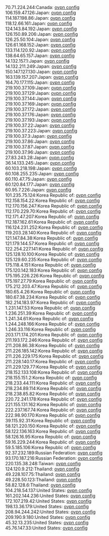 70.71.224.244:Canada: [ovpn config](vpn/70_71_224_244.ovpn)  
106.159.47.126:Japan: [ovpn config](vpn/106_159_47_126.ovpn)  
114.187.198.86:Japan: [ovpn config](vpn/114_187_198_86.ovpn)  
118.12.66.161:Japan: [ovpn config](vpn/118_12_66_161.ovpn)  
124.143.84.192:Japan: [ovpn config](vpn/124_143_84_192.ovpn)  
126.150.89.206:Japan: [ovpn config](vpn/126_150_89_206.ovpn)  
126.25.50.104:Japan: [ovpn config](vpn/126_25_50_104.ovpn)  
126.61.168.152:Japan: [ovpn config](vpn/126_61_168_152.ovpn)  
133.114.120.92:Japan: [ovpn config](vpn/133_114_120_92.ovpn)  
138.64.65.157:Japan: [ovpn config](vpn/138_64_65_157.ovpn)  
14.132.157.1:Japan: [ovpn config](vpn/14_132_157_1.ovpn)  
14.132.211.249:Japan: [ovpn config](vpn/14_132_211_249.ovpn)  
150.147.127.130:Japan: [ovpn config](vpn/150_147_127_130.ovpn)  
163.139.157.207:Japan: [ovpn config](vpn/163_139_157_207.ovpn)  
164.70.177.115:Japan: [ovpn config](vpn/164_70_177_115.ovpn)  
219.100.37.109:Japan: [ovpn config](vpn/219_100_37_109.ovpn)  
219.100.37.129:Japan: [ovpn config](vpn/219_100_37_129.ovpn)  
219.100.37.144:Japan: [ovpn config](vpn/219_100_37_144.ovpn)  
219.100.37.169:Japan: [ovpn config](vpn/219_100_37_169.ovpn)  
219.100.37.172:Japan: [ovpn config](vpn/219_100_37_172.ovpn)  
219.100.37.176:Japan: [ovpn config](vpn/219_100_37_176.ovpn)  
219.100.37.193:Japan: [ovpn config](vpn/219_100_37_193.ovpn)  
219.100.37.22:Japan: [ovpn config](vpn/219_100_37_22.ovpn)  
219.100.37.223:Japan: [ovpn config](vpn/219_100_37_223.ovpn)  
219.100.37.3:Japan: [ovpn config](vpn/219_100_37_3.ovpn)  
219.100.37.86:Japan: [ovpn config](vpn/219_100_37_86.ovpn)  
219.100.37.87:Japan: [ovpn config](vpn/219_100_37_87.ovpn)  
219.100.37.96:Japan: [ovpn config](vpn/219_100_37_96.ovpn)  
27.83.243.28:Japan: [ovpn config](vpn/27_83_243_28.ovpn)  
36.14.133.245:Japan: [ovpn config](vpn/36_14_133_245.ovpn)  
60.103.218.198:Japan: [ovpn config](vpn/60_103_218_198.ovpn)  
60.108.255.235:Japan: [ovpn config](vpn/60_108_255_235.ovpn)  
60.110.47.75:Japan: [ovpn config](vpn/60_110_47_75.ovpn)  
60.120.84.177:Japan: [ovpn config](vpn/60_120_84_177.ovpn)  
60.95.7.226:Japan: [ovpn config](vpn/60_95_7_226.ovpn)  
101.235.75.124:Korea Republic of: [ovpn config](vpn/101_235_75_124.ovpn)  
112.158.154.22:Korea Republic of: [ovpn config](vpn/112_158_154_22.ovpn)  
112.170.156.247:Korea Republic of: [ovpn config](vpn/112_170_156_247.ovpn)  
112.170.229.70:Korea Republic of: [ovpn config](vpn/112_170_229_70.ovpn)  
112.171.47.207:Korea Republic of: [ovpn config](vpn/112_171_47_207.ovpn)  
112.187.162.61:Korea Republic of: [ovpn config](vpn/112_187_162_61.ovpn)  
116.124.231.252:Korea Republic of: [ovpn config](vpn/116_124_231_252.ovpn)  
119.203.28.140:Korea Republic of: [ovpn config](vpn/119_203_28_140.ovpn)  
121.147.84.38:Korea Republic of: [ovpn config](vpn/121_147_84_38.ovpn)  
121.179.144.57:Korea Republic of: [ovpn config](vpn/121_179_144_57.ovpn)  
122.254.227.141:Korea Republic of: [ovpn config](vpn/122_254_227_141.ovpn)  
125.128.10.100:Korea Republic of: [ovpn config](vpn/125_128_10_100.ovpn)  
125.129.60.235:Korea Republic of: [ovpn config](vpn/125_129_60_235.ovpn)  
175.118.4.151:Korea Republic of: [ovpn config](vpn/175_118_4_151.ovpn)  
175.120.142.183:Korea Republic of: [ovpn config](vpn/175_120_142_183.ovpn)  
175.195.226.226:Korea Republic of: [ovpn config](vpn/175_195_226_226.ovpn)  
175.197.27.79:Korea Republic of: [ovpn config](vpn/175_197_27_79.ovpn)  
175.212.203.47:Korea Republic of: [ovpn config](vpn/175_212_203_47.ovpn)  
180.65.4.26:Korea Republic of: [ovpn config](vpn/180_65_4_26.ovpn)  
180.67.38.234:Korea Republic of: [ovpn config](vpn/180_67_38_234.ovpn)  
182.214.183.97:Korea Republic of: [ovpn config](vpn/182_214_183_97.ovpn)  
1.231.147.53:Korea Republic of: [ovpn config](vpn/1_231_147_53.ovpn)  
1.236.251.39:Korea Republic of: [ovpn config](vpn/1_236_251_39.ovpn)  
1.241.34.61:Korea Republic of: [ovpn config](vpn/1_241_34_61.ovpn)  
1.244.248.166:Korea Republic of: [ovpn config](vpn/1_244_248_166.ovpn)  
1.246.33.116:Korea Republic of: [ovpn config](vpn/1_246_33_116.ovpn)  
203.171.174.201:Korea Republic of: [ovpn config](vpn/203_171_174_201.ovpn)  
211.193.172.246:Korea Republic of: [ovpn config](vpn/211_193_172_246.ovpn)  
211.208.86.38:Korea Republic of: [ovpn config](vpn/211_208_86_38.ovpn)  
211.226.185.142:Korea Republic of: [ovpn config](vpn/211_226_185_142.ovpn)  
211.226.229.175:Korea Republic of: [ovpn config](vpn/211_226_229_175.ovpn)  
211.228.140.17:Korea Republic of: [ovpn config](vpn/211_228_140_17.ovpn)  
211.229.129.77:Korea Republic of: [ovpn config](vpn/211_229_129_77.ovpn)  
218.152.133.108:Korea Republic of: [ovpn config](vpn/218_152_133_108.ovpn)  
218.155.151.2:Korea Republic of: [ovpn config](vpn/218_155_151_2.ovpn)  
218.233.44.111:Korea Republic of: [ovpn config](vpn/218_233_44_111.ovpn)  
218.234.89.114:Korea Republic of: [ovpn config](vpn/218_234_89_114.ovpn)  
218.238.85.82:Korea Republic of: [ovpn config](vpn/218_238_85_82.ovpn)  
220.72.241.178:Korea Republic of: [ovpn config](vpn/220_72_241_178.ovpn)  
221.155.131.162:Korea Republic of: [ovpn config](vpn/221_155_131_162.ovpn)  
222.237.167.74:Korea Republic of: [ovpn config](vpn/222_237_167_74.ovpn)  
222.98.90.170:Korea Republic of: [ovpn config](vpn/222_98_90_170.ovpn)  
39.115.92.31:Korea Republic of: [ovpn config](vpn/39_115_92_31.ovpn)  
58.121.220.150:Korea Republic of: [ovpn config](vpn/58_121_220_150.ovpn)  
58.122.136.163:Korea Republic of: [ovpn config](vpn/58_122_136_163.ovpn)  
58.126.16.95:Korea Republic of: [ovpn config](vpn/58_126_16_95.ovpn)  
59.16.229.244:Korea Republic of: [ovpn config](vpn/59_16_229_244.ovpn)  
59.5.185.106:Korea Republic of: [ovpn config](vpn/59_5_185_106.ovpn)  
92.37.232.189:Russian Federation: [ovpn config](vpn/92_37_232_189.ovpn)  
93.170.187.216:Russian Federation: [ovpn config](vpn/93_170_187_216.ovpn)  
220.135.38.248:Taiwan: [ovpn config](vpn/220_135_38_248.ovpn)  
124.120.9.212:Thailand: [ovpn config](vpn/124_120_9_212.ovpn)  
49.228.107.75:Thailand: [ovpn config](vpn/49_228_107_75.ovpn)  
49.228.50.123:Thailand: [ovpn config](vpn/49_228_50_123.ovpn)  
58.82.128.6:Thailand: [ovpn config](vpn/58_82_128_6.ovpn)  
104.218.54.137:United States: [ovpn config](vpn/104_218_54_137.ovpn)  
161.202.144.236:United States: [ovpn config](vpn/161_202_144_236.ovpn)  
172.107.219.42:United States: [ovpn config](vpn/172_107_219_42.ovpn)  
198.13.36.179:United States: [ovpn config](vpn/198_13_36_179.ovpn)  
208.94.244.242:United States: [ovpn config](vpn/208_94_244_242.ovpn)  
209.190.9.180:United States: [ovpn config](vpn/209_190_9_180.ovpn)  
45.32.13.235:United States: [ovpn config](vpn/45_32_13_235.ovpn)  
45.76.147.33:United States: [ovpn config](vpn/45_76_147_33.ovpn)  
